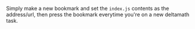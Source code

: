 Simply make a new bookmark and set the `index.js` contents as the address/url, then press the bookmark everytime you're on a new deltamath task.
